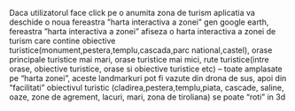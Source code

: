 Daca utilizatorul face click pe o anumita zona de turism aplicatia va deschide o noua fereastra ”harta interactiva a zonei” gen google earth, fereastra ”harta interactiva a zonei” afiseza o harta interactiva a zonei de turism care contine obiective                                                                     turistice(monument,pestera,templu,cascada,parc national,castel), orase principale turistice mai mari, orase  turistice mai mici, rute turistice(intre orase, obiective turistice, orase si obiective turistice etc) – toate amplasate pe “harta zonei”, aceste landmarkuri pot fi  vazute din drona de sus, apoi din “facilitati” obiectivul turistic (cladirea,pestera,templu,piata, cascade, saline, oaze, zone de agrement, lacuri, mari, zona de tiroliana) se poate “roti” in 3d 
